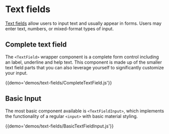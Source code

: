 # Text fields

[Text fields](https://material.google.com/components/text-fields.html) allow users to input text and usually appear in forms. Users may enter text, numbers, or mixed-format types of input.

## Complete text field

The `<TextField>` wrapper component is a complete form control including an label, underline and help text.
This component is made up of the smaller text field parts that you can also leverage yourself to significantly customize your input.

{{demo='demos/text-fields/CompleteTextField.js'}}

## Basic Input

The most basic component available is `<TextFieldInput>`, which implements the functionality of a regular `<input>` with basic material styling.

{{demo='demos/text-fields/BasicTextFieldInput.js'}}
